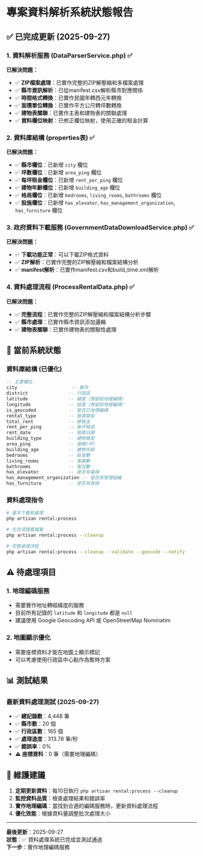 # 專案資料解析系統狀態報告

## ✅ **已完成更新** (2025-09-27)

### 1. **資料解析服務 (DataParserService.php)** ✅
**已解決問題：**
- ✅ **ZIP檔案處理**：已實作完整的ZIP解壓縮和多檔案處理
- ✅ **縣市資訊解析**：已從manifest.csv解析縣市對應關係
- ✅ **時間格式轉換**：已實作民國年轉西元年轉換
- ✅ **面積單位轉換**：已實作平方公尺轉坪數轉換
- ✅ **建物表關聯**：已實作主表和建物表的關聯處理
- ✅ **資料欄位映射**：已修正欄位映射，使用正確的租金計算

### 2. **資料庫結構 (properties表)** ✅
**已解決問題：**
- ✅ **縣市欄位**：已新增 `city` 欄位
- ✅ **坪數欄位**：已新增 `area_ping` 欄位
- ✅ **每坪租金欄位**：已新增 `rent_per_ping` 欄位
- ✅ **建物年齡欄位**：已新增 `building_age` 欄位
- ✅ **格局欄位**：已新增 `bedrooms`, `living_rooms`, `bathrooms` 欄位
- ✅ **設施欄位**：已新增 `has_elevator`, `has_management_organization`, `has_furniture` 欄位

### 3. **政府資料下載服務 (GovernmentDataDownloadService.php)** ✅
**已解決問題：**
- ✅ **下載功能正常**：可以下載ZIP格式資料
- ✅ **ZIP解析**：已實作完整的ZIP解壓縮和檔案結構分析
- ✅ **manifest解析**：已實作manifest.csv和build_time.xml解析

### 4. **資料處理流程 (ProcessRentalData.php)** ✅
**已解決問題：**
- ✅ **完整流程**：已實作完整的ZIP解壓縮和檔案結構分析步驟
- ✅ **縣市處理**：已實作縣市資訊添加邏輯
- ✅ **建物表關聯**：已實作建物表的關聯性處理

## 🎯 **當前系統狀態**

### 資料庫結構 (已優化)
```sql
-- 主要欄位
city                    -- 縣市
district               -- 行政區
latitude               -- 緯度（預留給地理編碼）
longitude              -- 經度（預留給地理編碼）
is_geocoded            -- 是否已地理編碼
rental_type            -- 租賃類型
total_rent             -- 總租金
rent_per_ping          -- 每坪租金
rent_date              -- 租賃日期
building_type          -- 建物類型
area_ping              -- 面積(坪)
building_age           -- 建物年齡
bedrooms               -- 臥室數
living_rooms           -- 客廳數
bathrooms              -- 衛浴數
has_elevator           -- 是否有電梯
has_management_organization -- 是否有管理組織
has_furniture          -- 是否有傢俱
```

### 資料處理指令
```bash
# 基本下載和處理
php artisan rental:process

# 包含清理舊檔案
php artisan rental:process --cleanup

# 完整處理流程
php artisan rental:process --cleanup --validate --geocode --notify
```

## ⚠️ **待處理項目**

### 1. **地理編碼服務**
- 需要實作地址轉經緯度的服務
- 目前所有記錄的 `latitude` 和 `longitude` 都是 `null`
- 建議使用 Google Geocoding API 或 OpenStreetMap Nominatim

### 2. **地圖顯示優化**
- 需要座標資料才能在地圖上顯示標記
- 可以考慮使用行政區中心點作為暫時方案

## 📊 **測試結果**

### 最新資料處理測試 (2025-09-27)
- ✅ **總記錄數**：4,448 筆
- ✅ **縣市數**：20 個
- ✅ **行政區數**：165 個
- ✅ **處理速度**：313.78 筆/秒
- ✅ **錯誤率**：0%
- ⚠️ **座標資料**：0 筆（需要地理編碼）

## 🔄 **維護建議**

1. **定期更新資料**：每10日執行 `php artisan rental:process --cleanup`
2. **監控資料品質**：檢查處理結果和錯誤率
3. **實作地理編碼**：當找到合適的編碼服務時，更新資料處理流程
4. **優化效能**：根據資料量調整批次處理大小

---

**最後更新**：2025-09-27  
**狀態**：✅ 資料處理系統已完成並測試通過  
**下一步**：實作地理編碼服務